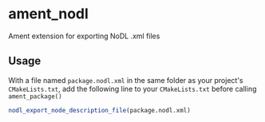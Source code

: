 ament_nodl
==========

Ament extension for exporting NoDL .xml files

Usage
---

With a file named `package.nodl.xml` in the same folder as your project's `CMakeLists.txt`, add the following line to your `CMakeLists.txt` before calling `ament_package()`

```CMake
nodl_export_node_description_file(package.nodl.xml)
```
